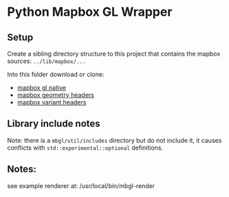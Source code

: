 # Python Mapbox GL Wrapper

## Setup

Create a sibling directory structure to this project that contains the mapbox sources:
`../lib/mapbox/...`

Into this folder download or clone:

-   [mapbox gl native](https://github.com/mapbox/mapbox-gl-native)
-   [mapbox geometry headers](https://github.com/mapbox/geometry.hpp)
-   [mapbox variant headers](https://github.com/mapbox/variant)

## Library include notes

Note: there is a `mbgl/util/includes` directory but do not include it, it causes conflicts with `std::experimental::optional` definitions.

## Notes:

see example renderer at: /usr/local/bin/mbgl-render
